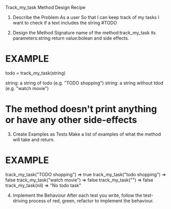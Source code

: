 

Track_my_task Method Design Recipe
1. Describe the Problem
As a user
So that I can keep track of my tasks
I want to check if a text includes the string #TODO

2. Design the Method Signature
name of the method:track_my_task
its parameters:string
return value:bolean
and side effects.

# EXAMPLE

todo = track_my_task(string)

string: a string of todo (e.g. "TODO shopping")
string: a string without tdod (e.g. "watch movie")

# The method doesn't print anything or have any other side-effects
3. Create Examples as Tests
Make a list of examples of what the method will take and return.

# EXAMPLE

track_my_task("TODO shopping") => true
track_my_task("todo shopping") => false
track_my_task("watch movie") => false
track_my_task("") => false
track_my_task(nil) => "No todo task"


4. Implement the Behaviour
After each test you write, follow the test-driving process of red, green, refactor to implement the behaviour.
